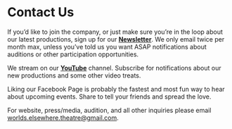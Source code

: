 # Contact Us

If you’d like to join the company, or just make sure you’re in the loop about our latest productions, sign up for our [**Newsletter**][newsletter]. We only email twice per month max, unless you’ve told us you want ASAP notifications about auditions or other participation opportunities.

We stream on our [**YouTube**][youtube] channel. Subscribe for notifications about our new productions and some other video treats.

Liking our Facebook Page is probably the fastest and most fun way to hear about upcoming events. Share to tell your friends and spread the love.

For website, press/media, audition, and all other inquiries please email <worlds.elsewhere.theatre@gmail.com>.

[newsletter]: https://worlds-elsewhere.us17.list-manage.com/subscribe?u=8e70862018a339ca07b0f75e6&id=55a342e060
[youtube]: https://www.youtube.com/channel/UCdMpUSQDs-5P6cgmRSQbAUA
